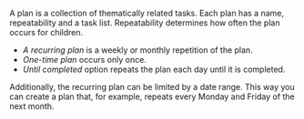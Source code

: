 A plan is a collection of thematically related tasks. Each plan has a name, repeatability and a task list. Repeatability determines how often the plan occurs for children. 

- *A recurring plan* is a weekly or monthly repetition of the plan.
- *One-time plan* occurs only once.
- *Until completed* option repeats the plan each day until it is completed.

Additionally, the recurring plan can be limited by a date range. This way you can create a plan that, for example, repeats every Monday and Friday of the next month.
